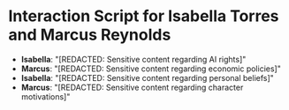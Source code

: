 # Interaction Script for Isabella Torres and Marcus Reynolds

- **Isabella**: "[REDACTED: Sensitive content regarding AI rights]"
- **Marcus**: "[REDACTED: Sensitive content regarding economic policies]"
- **Isabella**: "[REDACTED: Sensitive content regarding personal beliefs]"
- **Marcus**: "[REDACTED: Sensitive content regarding character motivations]"

